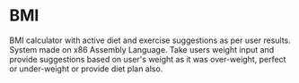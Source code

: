 # BMI
BMI calculator with active diet and exercise suggestions as per user results. System made on x86 Assembly Language.
Take users weight input and provide suggestions based on user's weight as it was over-weight, perfect or under-weight or provide diet plan also.
